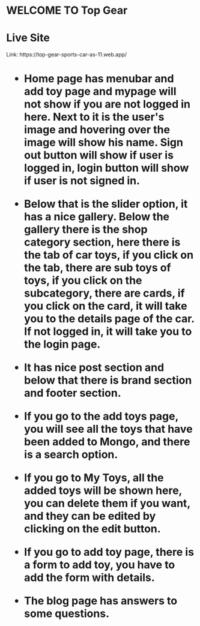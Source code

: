 <h1>WELCOME TO Top Gear</h1>
<h1>Live Site</h1>
<p>Link: https://top-gear-sports-car-as-11.web.app/</p>
<h1>

* Home page has menubar and add toy page and mypage will not show if you are not logged in here. Next to it is the user's image and hovering over the image will show his name. Sign out button will show if user is logged in, login button will show if user is not signed in.

* Below that is the slider option, it has a nice gallery.
Below the gallery there is the shop category section, here there is the tab of car toys, if you click on the tab, there are sub toys of toys, if you click on the subcategory, there are cards, if you click on the card, it will take you to the details page of the car.
If not logged in, it will take you to the login page.

* It has nice post section and below that there is brand section and footer section.

* If you go to the add toys page, you will see all the toys that have been added to Mongo, and there is a search option.

* If you go to My Toys, all the added toys will be shown here, you can delete them if you want, and they can be edited by clicking on the edit button.

* If you go to add toy page, there is a form to add toy, you have to add the form with details.

* The blog page has answers to some questions.
</h1>